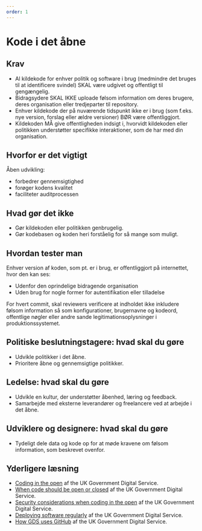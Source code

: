 ```yaml
---
order: 1
---
```


# Kode i det åbne

## Krav
* Al kildekode for enhver politik og software i brug (medmindre det bruges til at identificere svindel) SKAL være udgivet og offentligt til gengængelig.
* Bidragsydere SKAL IKKE uploade følsom information om deres brugere, deres organisation eller tredjeparter til repository.
* Enhver kildekode der på nuværende tidspunkt ikke er i brug (som f.eks. nye version, forslag eller ældre versioner) BØR være offentliggjort.
* Kildekoden MÅ give offentligheden indsigt i, hvorvidt kildekoden eller politikken understøtter specifikke interaktioner, som de har med din organisation.

## Hvorfor er det vigtigt

Åben udvikling:

* forbedrer gennemsigtighed
* forøger kodens kvalitet
* faciliteter auditprocessen

## Hvad gør det ikke

* Gør kildekoden eller politikken genbrugelig.
* Gør kodebasen og koden heri forståelig for så mange som muligt.

## Hvordan tester man

Enhver version af koden, som pt. er i brug, er offentliggjort på internettet, hvor den kan ses:

* Udenfor den oprindelige bidragende organisation
* Uden brug for nogle former for autentifikation eller tilladelse

For hvert commit, skal reviewers verificere at indholdet ikke inkludere følsom information så som konfigurationer, brugernavne og kodeord, offentlige nøgler eller andre sande legitimationsoplysninger i produktionssystemet.

## Politiske beslutningstagere: hvad skal du gøre

* Udvikle politikker i det åbne.
* Prioritere åbne og gennemsigtige politikker.

## Ledelse: hvad skal du gøre

* Udvikle en kultur, der understøtter åbenhed, læring og feedback.
* Samarbejde med eksterne leverandører og freelancere ved at arbejde i det åbne.

## Udviklere og designere: hvad skal du gøre

* Tydeligt dele data og kode op for at møde kravene om følsom information, som beskrevet ovenfor.

## Yderligere læsning

* [Coding in the open](https://gds.blog.gov.uk/2012/10/12/coding-in-the-open/) af the UK Government Digital Service.
* [When code should be open or closed](https://www.gov.uk/government/publications/open-source-guidance/when-code-should-be-open-or-closed) af the UK Government Digital Service.
* [Security considerations when coding in the open](https://www.gov.uk/government/publications/open-source-guidance/security-considerations-when-coding-in-the-open) af the UK Government Digital Service.
* [Deploying software regularly](https://www.gov.uk/service-manual/technology/deploying-software-regularly) af the UK Government Digital Service.
* [How GDS uses GitHub](https://gdstechnology.blog.gov.uk/2014/01/27/how-we-use-github/) af the UK Government Digital Service.
